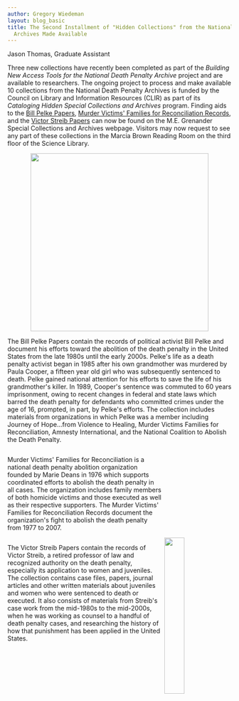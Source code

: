 ```yaml
---
author: Gregory Wiedeman
layout: blog_basic
title: The Second Installment of "Hidden Collections" from the National Death Penalty
  Archives Made Available
---
```

<div class="entry-body">
<p>Jason Thomas, Graduate Assistant<br/></p>
<p>Three new collections have recently been completed as part of the <i>Building New Access Tools for the National Death Penalty Archive</i> project and are available to researchers. The ongoing project to process and make available 10 collections from the National Death Penalty Archives is funded by the Council on Library and Information Resources (CLIR) as part of its <i>Cataloging Hidden Special Collections and Archives</i> program. Finding aids to the <a href="https://archives.albany.edu/collections/catalog/apap205">Bill Pelke Papers</a>, <a href="https://archives.albany.edu/collections/catalog/apap313">Murder Victims' Families for Reconciliation Records</a>, and the <a href="https://archives.albany.edu/collections/catalog/apap330">Victor Streib Papers</a> can now be found on the M.E. Grenander Special Collections and Archives webpage. Visitors may now request to see any part of these collections in the Marcia Brown Reading Room on the third floor of the Science Library.</p>
<p><img src="{{ site.url }}/posts-img/JourneyofHope.jpg" style="display:block;margin:auto" width="400px"/></p>
<p>The Bill Pelke Papers contain the records of political activist Bill Pelke and document his efforts toward the abolition of the death penalty in the United States from the late 1980s until the early 2000s. Pelke's life as a death penalty activist began in 1985 after his own grandmother was murdered by Paula Cooper, a fifteen year old girl who was subsequently sentenced to death. Pelke gained national attention for his efforts to save the life of his grandmother's killer. In 1989, Cooper's sentence was commuted to 60 years imprisonment, owing to recent changes in federal and state laws which barred the death penalty for defendants who committed crimes under the age of 16, prompted, in part, by Pelke's efforts. The collection includes materials from organizations in which Pelke was a member including Journey of Hope...from Violence to Healing, Murder Victims Families for Reconciliation, Amnesty International, and the National Coalition to Abolish the Death Penalty.</p>
<div style="padding:0px">
<p style="width:69%;float:left;padding-right:5px">Murder Victims' Families for Reconciliation is a national death penalty abolition organization founded by Marie Deans in 1976 which supports coordinated efforts to abolish the death penalty in all cases. The organization includes family members of both homicide victims and those executed as well as their respective supporters. The Murder Victims' Families for Reconciliation Records document the organization's fight to abolish the death penalty from 1977 to 2007.</p>
<p style="width:69%;float:left;padding-right:5px">The Victor Streib Papers contain the records of Victor Streib, a retired professor of law and recognized authority on the death penalty, especially its application to women and juveniles. The collection contains case files, papers, journal articles and other written materials about juveniles and women who were sentenced to death or executed.  It also consists of materials from Streib's case work from the mid-1980s to the mid-2000s, when he was working as counsel to a handful of death penalty cases, and researching the history of how that punishment has been applied in the United States.</p>
<p><img src="{{ site.url }}/posts-img/MVFR.jpg" style="float:right;margin-right:0px" width="30%"/></p></div></div>